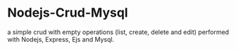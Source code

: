 # Nodejs-Crud-Mysql

a simple crud with empty operations (list, create, delete and edit) performed with Nodejs, Express, Ejs and Mysql.
